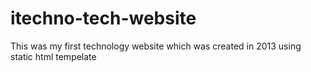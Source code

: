 # itechno-tech-website
This was my first technology website which was created in 2013 using static html tempelate
